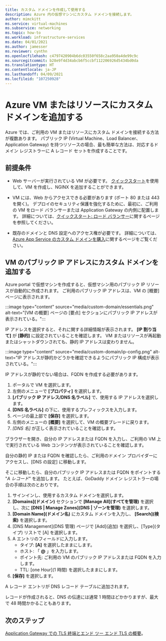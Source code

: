 ```yaml
---
title: カスタム ドメインを作成して使用する
description: Azure 内の仮想マシンにカスタム ドメインを接続します。
author: mimckitt
ms.service: virtual-machines
ms.subservice: networking
ms.topic: how-to
ms.workload: infrastructure-services
ms.date: 04/01/2021
ms.author: jamesser
ms.reviewer: cynthn
ms.openlocfilehash: c4797420904b6dc03550f658c2aa950a4de99c9c
ms.sourcegitcommit: b28e9f4d34abcb6f5ccbf112206926d5434bd0da
ms.translationtype: HT
ms.contentlocale: ja-JP
ms.lasthandoff: 04/09/2021
ms.locfileid: "107250928"
---
```

# <a name="add-custom-domain-to-azure-vm-or-resource"></a>Azure VM またはリソースにカスタム ドメインを追加する

Azure では、ご利用の VM またはリソースにカスタム ドメインを接続する方法が複数あります。 パブリック IP (Virtual Machine、Load Balancer、Application Gateway) を持つリソースの場合、最も簡単な方法は、対応するドメイン レジストラーに A レコード セットを作成することです。 

## <a name="prerequisites"></a>前提条件 
- Web サーバーが実行されている VM が必要です。 [クイックスタート](./linux/quick-create-cli.md)を使用して、VM を作成し、NGINX を追加することができます。

- VM には、Web からアクセスできる必要があります (ポート 80 または 443 を開く)。 デプロイのセキュリティ保護を強化するために、最初に、ご利用の VM をロード バランサーまたは Application Gateway の内側に配置します。 詳細については、[クイックスタート: ロード バランサー](https://docs.microsoft.com/azure/load-balancer/quickstart-load-balancer-standard-public-portal?tabs=option-1-create-load-balancer-standard)に関するページを参照してください。

- 既存のドメインと DNS 設定へのアクセス権が必要です。 詳細については、[Azure App Service のカスタム ドメインを購入](../app-service/manage-custom-dns-buy-domain.md)に関するページをご覧ください。


## <a name="add-custom-domain-to-vm-public-ip-address"></a>VM のパブリック IP アドレスにカスタム ドメインを追加する

Azure portal で仮想マシンを作成すると、仮想マシン用のパブリック IP リソースが自動的に作成されます。 ご利用のパブリック IP アドレスは、VM の [概要] ページに表示されます。 
 
:::image type="content" source="media/custom-domain/essentials.png" alt-text="[VM の概要] ページの [要点] セクションにパブリック IP アドレスが表示されている。":::

IP アドレスを選択すると、それに関する詳細情報が表示されます。 **[IP 割り当て]** が **[静的]** に設定されていることを確認します。 VM またはリソースが再起動またはシャットダウンされても、静的 IP アドレスは変わりません。

:::image type="content" source="media/custom-domain/ip-config.png" alt-text="IP アドレスが静的かどうかを確認できるようにパブリック IP 構成が表示されている。":::

IP アドレスが静的でない場合は、FQDN を作成する必要があります。 

1. ポータルで VM を選択します。 
1. 左側のメニューで **[プロパティ]** を選択します。
1. **[パブリック IP アドレス/DNS 名ラベル]** で、使用する IP アドレスを選択します。
2. **[DNS 名ラベル]** の下に、使用するプレフィックスを入力します。
3. ページの最上部で **[保存]** を選択します。
4. 左側のメニューの **[概要]** を選択して、VM の概要ブレードに戻ります。
5. *[DNS 名]* が正しく表示されていることを確認します。 

ブラウザーを開き、自分の IP アドレスまたは FQDN を入力し、ご利用の VM 上で実行されている Web コンテンツが表示されていることを確認します。
 
自分の静的 IP または FQDN を確認したら、ご利用のドメイン プロバイダーにアクセスし、[DNS の設定] に移動します。

そこに移動したら、自分のパブリック IP アドレスまたは FQDN をポイントする "*A レコード*" を追加します。 たとえば、GoDaddy ドメイン レジストラーの場合の手順は次のとおりです。
1. サインインし、使用するカスタム ドメインを選択します。
2. **[Domains]\(ドメイン\)** セクションで **[Manage All]\(すべてを管理\)** を選択し、次に **[DNS | Manage Zones]\(DNS | ゾーンを管理\)** を選択します。
3. **[Domain Name]\(ドメイン名\)** にカスタム ドメインを入力し、 **[Search]\(検索\)** を選択します。
4. [DNS Management]\(DNS 管理\) ページで [Add]\(追加\) を選択し、[Type]\(タイプ\) リストで [A] を選択します。
5. A エントリのフィールドに入力します。
    - タイプ: **[A]** を選択したままにします。
    - ホスト: 「 **@** 」を入力します。
    - ポイント先: ご利用の VM のパブリック IP アドレスまたは FQDN を入力します。 
    - TTL: [one Hour]\(1 時間\) を選択したままにします。
6. **[保存]** を選択します。

A レコード エントリが DNS レコード テーブルに追加されます。
 
レコードが作成されると、DNS の伝達には通常 1 時間ほどかかりますが、最大で 48 時間かかることもあります。 


 
## <a name="next-steps"></a>次のステップ
[Application Gateway での TLS 終端とエンド ツー エンド TLS の概要](../application-gateway/ssl-overview.md)。

 
